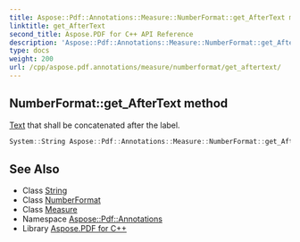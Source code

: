 ```yaml
---
title: Aspose::Pdf::Annotations::Measure::NumberFormat::get_AfterText method
linktitle: get_AfterText
second_title: Aspose.PDF for C++ API Reference
description: 'Aspose::Pdf::Annotations::Measure::NumberFormat::get_AfterText method. Text that shall be concatenated after the label in C++.'
type: docs
weight: 200
url: /cpp/aspose.pdf.annotations/measure/numberformat/get_aftertext/
---
```

## NumberFormat::get_AfterText method


[Text](../../../../aspose.pdf.text/) that shall be concatenated after the label.

```cpp
System::String Aspose::Pdf::Annotations::Measure::NumberFormat::get_AfterText()
```

## See Also

* Class [String](../../../../system/string/)
* Class [NumberFormat](../)
* Class [Measure](../../)
* Namespace [Aspose::Pdf::Annotations](../../../)
* Library [Aspose.PDF for C++](../../../../)
